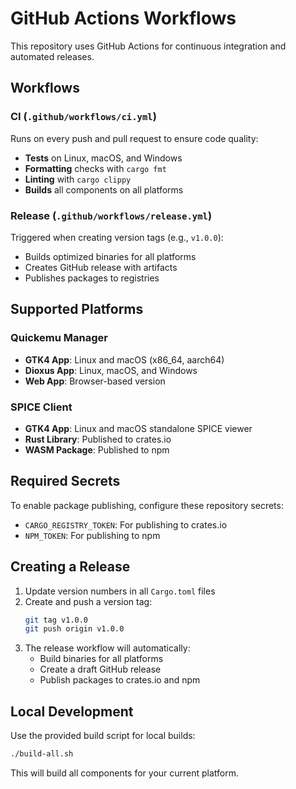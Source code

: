 # GitHub Actions Workflows

This repository uses GitHub Actions for continuous integration and automated releases.

## Workflows

### CI (`.github/workflows/ci.yml`)
Runs on every push and pull request to ensure code quality:
- **Tests** on Linux, macOS, and Windows
- **Formatting** checks with `cargo fmt`
- **Linting** with `cargo clippy`
- **Builds** all components on all platforms

### Release (`.github/workflows/release.yml`)
Triggered when creating version tags (e.g., `v1.0.0`):
- Builds optimized binaries for all platforms
- Creates GitHub release with artifacts
- Publishes packages to registries

## Supported Platforms

### Quickemu Manager
- **GTK4 App**: Linux and macOS (x86_64, aarch64)
- **Dioxus App**: Linux, macOS, and Windows
- **Web App**: Browser-based version

### SPICE Client
- **GTK4 App**: Linux and macOS standalone SPICE viewer
- **Rust Library**: Published to crates.io
- **WASM Package**: Published to npm

## Required Secrets

To enable package publishing, configure these repository secrets:
- `CARGO_REGISTRY_TOKEN`: For publishing to crates.io
- `NPM_TOKEN`: For publishing to npm

## Creating a Release

1. Update version numbers in all `Cargo.toml` files
2. Create and push a version tag:
   ```bash
   git tag v1.0.0
   git push origin v1.0.0
   ```
3. The release workflow will automatically:
   - Build binaries for all platforms
   - Create a draft GitHub release
   - Publish packages to crates.io and npm

## Local Development

Use the provided build script for local builds:
```bash
./build-all.sh
```

This will build all components for your current platform.
